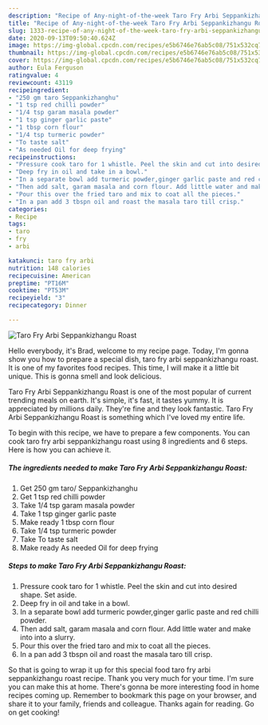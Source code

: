 ```yaml
---
description: "Recipe of Any-night-of-the-week Taro Fry Arbi Seppankizhangu Roast"
title: "Recipe of Any-night-of-the-week Taro Fry Arbi Seppankizhangu Roast"
slug: 1333-recipe-of-any-night-of-the-week-taro-fry-arbi-seppankizhangu-roast
date: 2020-09-13T09:50:40.624Z
image: https://img-global.cpcdn.com/recipes/e5b6746e76ab5c08/751x532cq70/taro-fry-arbi-seppankizhangu-roast-recipe-main-photo.jpg
thumbnail: https://img-global.cpcdn.com/recipes/e5b6746e76ab5c08/751x532cq70/taro-fry-arbi-seppankizhangu-roast-recipe-main-photo.jpg
cover: https://img-global.cpcdn.com/recipes/e5b6746e76ab5c08/751x532cq70/taro-fry-arbi-seppankizhangu-roast-recipe-main-photo.jpg
author: Eula Ferguson
ratingvalue: 4
reviewcount: 43119
recipeingredient:
- "250 gm taro Seppankizhanghu"
- "1 tsp red chilli powder"
- "1/4 tsp garam masala powder"
- "1 tsp ginger garlic paste"
- "1 tbsp corn flour"
- "1/4 tsp turmeric powder"
- "To taste salt"
- "As needed Oil for deep frying"
recipeinstructions:
- "Pressure cook taro for 1 whistle. Peel the skin and cut into desired shape. Set aside."
- "Deep fry in oil and take in a bowl."
- "In a separate bowl add turmeric powder,ginger garlic paste and red chilli powder."
- "Then add salt, garam masala and corn flour. Add little water and make into into a slurry."
- "Pour this over the fried taro and mix to coat all the pieces."
- "In a pan add 3 tbspn oil and roast the masala taro till crisp."
categories:
- Recipe
tags:
- taro
- fry
- arbi

katakunci: taro fry arbi 
nutrition: 148 calories
recipecuisine: American
preptime: "PT16M"
cooktime: "PT53M"
recipeyield: "3"
recipecategory: Dinner

---
```



![Taro Fry Arbi Seppankizhangu Roast](https://img-global.cpcdn.com/recipes/e5b6746e76ab5c08/751x532cq70/taro-fry-arbi-seppankizhangu-roast-recipe-main-photo.jpg)

Hello everybody, it's Brad, welcome to my recipe page. Today, I'm gonna show you how to prepare a special dish, taro fry arbi seppankizhangu roast. It is one of my favorites food recipes. This time, I will make it a little bit unique. This is gonna smell and look delicious.

Taro Fry Arbi Seppankizhangu Roast is one of the most popular of current trending meals on earth. It's simple, it's fast, it tastes yummy. It is appreciated by millions daily. They're fine and they look fantastic. Taro Fry Arbi Seppankizhangu Roast is something which I've loved my entire life.




To begin with this recipe, we have to prepare a few components. You can cook taro fry arbi seppankizhangu roast using 8 ingredients and 6 steps. Here is how you can achieve it.

<!--inarticleads1-->

##### The ingredients needed to make Taro Fry Arbi Seppankizhangu Roast:

1. Get 250 gm taro/ Seppankizhanghu
1. Get 1 tsp red chilli powder
1. Take 1/4 tsp garam masala powder
1. Take 1 tsp ginger garlic paste
1. Make ready 1 tbsp corn flour
1. Take 1/4 tsp turmeric powder
1. Take To taste salt
1. Make ready As needed Oil for deep frying




<!--inarticleads2-->

##### Steps to make Taro Fry Arbi Seppankizhangu Roast:

1. Pressure cook taro for 1 whistle. Peel the skin and cut into desired shape. Set aside.
1. Deep fry in oil and take in a bowl.
1. In a separate bowl add turmeric powder,ginger garlic paste and red chilli powder.
1. Then add salt, garam masala and corn flour. Add little water and make into into a slurry.
1. Pour this over the fried taro and mix to coat all the pieces.
1. In a pan add 3 tbspn oil and roast the masala taro till crisp.




So that is going to wrap it up for this special food taro fry arbi seppankizhangu roast recipe. Thank you very much for your time. I'm sure you can make this at home. There's gonna be more interesting food in home recipes coming up. Remember to bookmark this page on your browser, and share it to your family, friends and colleague. Thanks again for reading. Go on get cooking!
